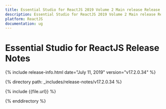 ```yaml
---
title: Essential Studio for ReactJS 2019 Volume 2 Main release Release Notes  
description: Essential Studio for ReactJS 2019 Volume 2 Main release Release Notes  
platform: ReactJS
documentation: ug
---
```


# Essential Studio for ReactJS  Release Notes  

{% include release-info.html date="July 11, 2019"  version="v17.2.0.34" %} 


{% directory path: _includes/release-notes/v17.2.0.34 %}

{% include {{file.url}} %}

{% enddirectory %}